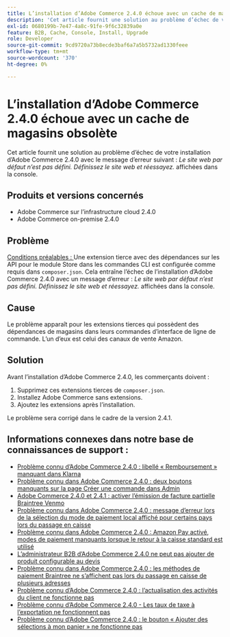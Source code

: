 ```yaml
---
title: L’installation d’Adobe Commerce 2.4.0 échoue avec un cache de magasins obsolète
description: 'Cet article fournit une solution au problème d’échec de votre installation d’Adobe Commerce 2.4.0 avec le message d’erreur suivant : *Le site web par défaut n’est pas défini. Définissez le site web et réessayez.* affiché dans la console.'
exl-id: 0680199b-7e47-4a8c-91fe-9f6c32839a0e
feature: B2B, Cache, Console, Install, Upgrade
role: Developer
source-git-commit: 9cd9720a73b8ecde3baf6a7a5b5732ad1330feee
workflow-type: tm+mt
source-wordcount: '370'
ht-degree: 0%

---
```


# L’installation d’Adobe Commerce 2.4.0 échoue avec un cache de magasins obsolète

Cet article fournit une solution au problème d’échec de votre installation d’Adobe Commerce 2.4.0 avec le message d’erreur suivant : *Le site web par défaut n’est pas défini. Définissez le site web et réessayez.* affichées dans la console.

## Produits et versions concernés

* Adobe Commerce sur l’infrastructure cloud 2.4.0
* Adobe Commerce on-premise 2.4.0

## Problème

<u>Conditions préalables : </u>
Une extension tierce avec des dépendances sur les API pour le module Store dans les commandes CLI est configurée comme requis dans `composer.json`. Cela entraîne l’échec de l’installation d’Adobe Commerce 2.4.0 avec un message d’erreur : *Le site web par défaut n’est pas défini. Définissez le site web et réessayez.* affichées dans la console.

## Cause

Le problème apparaît pour les extensions tierces qui possèdent des dépendances de magasins dans leurs commandes d’interface de ligne de commande. L’un d’eux est celui des canaux de vente Amazon.

## Solution

Avant l’installation d’Adobe Commerce 2.4.0, les commerçants doivent :

1. Supprimez ces extensions tierces de `composer.json`.
1. Installez Adobe Commerce sans extensions.
1. Ajoutez les extensions après l’installation.

Le problème sera corrigé dans le cadre de la version 2.4.1.

## Informations connexes dans notre base de connaissances de support :

* [Problème connu d’Adobe Commerce 2.4.0 : libellé « Remboursement » manquant dans Klarna](/help/troubleshooting/payments/magento-2-4-0-known-issue-missing-refund-label-in-klarna.md)
* [Problème connu dans Adobe Commerce 2.4.0 : deux boutons manquants sur la page Créer une commande dans Admin](/help/troubleshooting/miscellaneous/magento-2-4-0-known-issue-create-new-order-buttons-missing.md)
* [Adobe Commerce 2.4.0 et 2.4.1 : activer l’émission de facture partielle Braintree Venmo](/help/troubleshooting/payments/magento-2-4-0-2-4-1-enable-braintree-venmo-partial-invoice-issue.md)
* [Problème connu dans Adobe Commerce 2.4.0 : message d’erreur lors de la sélection du mode de paiement local affiché pour certains pays lors du passage en caisse](/help/troubleshooting/payments/magento-2-4-0-checkout-error-selecting-local-payments.md)
* [Problème connu dans Adobe Commerce 2.4.0 : Amazon Pay activé, modes de paiement manquants lorsque le retour à la caisse standard est utilisé](/help/troubleshooting/payments/magento-2-4-0-known-issue-amazon-pay-no-payment-methods.md)
* [L’administrateur B2B d’Adobe Commerce 2.4.0 ne peut pas ajouter de produit configurable au devis](/help/troubleshooting/miscellaneous/magento-2-4-0-b2b-admin-can-t-add-configurable-product-to-quote.md)
* [Problème connu dans Adobe Commerce 2.4.0 : les méthodes de paiement Braintree ne s’affichent pas lors du passage en caisse de plusieurs adresses](/help/troubleshooting/payments/magento-2-4-0-braintree-not-in-multiple-addresses-checkout.md)
* [Problème connu d’Adobe Commerce 2.4.0 : l’actualisation des activités du client ne fonctionne pas](/help/troubleshooting/miscellaneous/magento-2-4-0-refresh-on-customer-activities-does-not-work.md)
* [Problème connu d’Adobe Commerce 2.4.0 - Les taux de taxe à l’exportation ne fonctionnent pas](/help/troubleshooting/miscellaneous/magento-2-4-0-known-issue-export-tax-rates-does-not-work.md)
* [Problème connu d’Adobe Commerce 2.4.0 : le bouton « Ajouter des sélections à mon panier » ne fonctionne pas](/help/troubleshooting/miscellaneous/magento-2-4-0-add-selections-to-my-cart-does-not-work.md)

